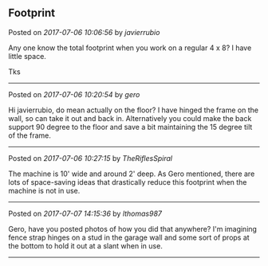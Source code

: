 ## Footprint
Posted on *2017-07-06 10:06:56* by *javierrubio*

Any one know the total footprint when you work on a regular 4 x 8? I have little space. 

Tks

---

Posted on *2017-07-06 10:20:54* by *gero*

Hi javierrubio, do mean actually on the floor? I have hinged the frame on the wall, so can take it out and back in. Alternatively you could make the back support 90 degree to the floor and save a bit maintaining the 15 degree tilt of the frame.

---

Posted on *2017-07-06 10:27:15* by *TheRiflesSpiral*

The machine is 10' wide and around 2' deep. As Gero mentioned, there are lots of space-saving ideas that drastically reduce this footprint when the machine is not in use.

---

Posted on *2017-07-07 14:15:36* by *lthomas987*

Gero, have you posted photos of how you did that anywhere?  I'm imagining fence strap hinges on a stud in the garage wall and some sort of props at the bottom to hold it out at a slant when in use.

---

